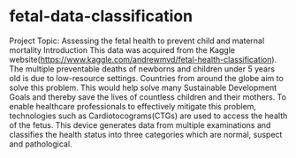 # fetal-data-classification
Project Topic: Assessing the fetal health to prevent child and maternal mortality Introduction This data was acquired from the Kaggle website(https://www.kaggle.com/andrewmvd/fetal-health-classification). The multiple preventable deaths of newborns and children under 5 years old is due to low-resource settings. Countries from around the globe aim to solve this problem. This would help solve many Sustainable Development Goals and thereby save the lives of countless children and their mothers. To enable healthcare professionals to effectively mitigate this problem, technologies such as Cardiotocograms(CTGs) are used to access the health of the fetus. This device generates data from multiple examinations and classifies the health status into three categories which are normal, suspect and pathological.
